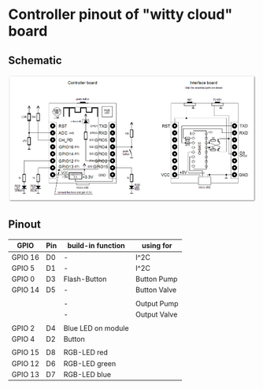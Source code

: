 # Controller pinout of "witty cloud" board

## Schematic
![Schematic](witty_cloud_schematic.png)

## Pinout

GPIO    | Pin | build-in function  | using for    |
--------|-----|--------------------|--------------|
GPIO 16 | D0  | -                  | I^2C         |
GPIO 5  | D1  | -                  | I^2C         |
GPIO 0  | D3  | Flash-Button       | Button Pump  |
GPIO 14 | D5  | -                  | Button Valve |
        |     |                    |              |
        |     | -                  | Output Pump  |
        |     | -                  | Output Valve |
        |     |                    |              |
GPIO 2  | D4  | Blue LED on module |              |
GPIO 4  | D2  | Button             |              |
        |     |                    |              |
GPIO 15 | D8  | RGB-LED red        |              |
GPIO 12 | D6  | RGB-LED green      |              |
GPIO 13 | D7  | RGB-LED blue       |              |